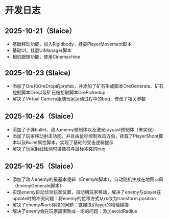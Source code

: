 # 开发日志
## 2025-10-21（Slaice）
- 基础移动功能，加入Rigidbody，挂载PlayerMovement脚本
- 基础UI，挂载UIManager脚本
- 相机跟随功能，使用Cinemachine

## 2025-10-23 (Slaice)
- 添加了Ore和OreDrop的prefab，并添加了矿石生成脚本OreGenerate、矿石挖掘脚本Ore以及矿石被拾取脚本OrePickedup
- 解决了Virtual Camera跟随玩家运动过程中的bug，修改了相关参数

## 2025-10-24（Slaice）
- 添加了子弹bullet、敌人enemy预制体以及激光raycast预制体（未实现）
- 添加了玩家移动射击功能，并且由鼠标控制攻击方向，挂载了PlayerShoot脚本以及Bullet属性脚本，实现了基础的受击逻辑提示
- 解决了玩家射线检测时摄像机与鼠标冲突的bug

## 2025-10-25（Slaice）
- 添加了敌人enemy的最基本逻辑（EnemyAI脚本），自动随机生成在地图四周（EnemyGenerate脚本）
- 实现enemy自动侦测玩家位置，自动朝玩家移动，解决了enemy与player在update时的冲突问题：将enemy的位移方式从rb改为transform.position
- 解决了enemy与ore碰撞的问题：直接取消layer的物理碰撞
- 解决了enemy会在玩家周围聚成一坨的问题：添加avoidRadius

